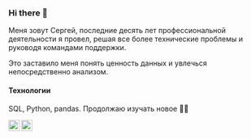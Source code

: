 ### Hi there 👋  

Меня зовут Сергей, последние десять лет профессиональной деятельности я провел, решая все более технические проблемы и руководя командами поддержки.  

Это заставило меня понять ценность данных и увлечься непосредственно анализом.  

#### Технологии

SQL, Python, pandas. Продолжаю изучать новое 👨‍🎓

[<img align="left" width="22px" src="https://cdn.jsdelivr.net/npm/simple-icons@v3/icons/linkedin.svg" />][linkedin] 
[<img align="left" width="22px" src="https://www.svgrepo.com/show/3109/telegram.svg" />][telegram]

[linkedin]: https://www.linkedin.com/in/sergeyryzhov/
[telegram]: https://t.me/stseregh
<!--
**stseregh/stseregh** is a ✨ _special_ ✨ repository because its `README.md` (this file) appears on your GitHub profile.

Here are some ideas to get you started:

- 🔭 I’m currently working on ...
- 🌱 I’m currently learning ...
- 👯 I’m looking to collaborate on ...
- 🤔 I’m looking for help with ...
- 💬 Ask me about ...
- 📫 How to reach me: ...
- 😄 Pronouns: ...
- ⚡ Fun fact: ...
-->

